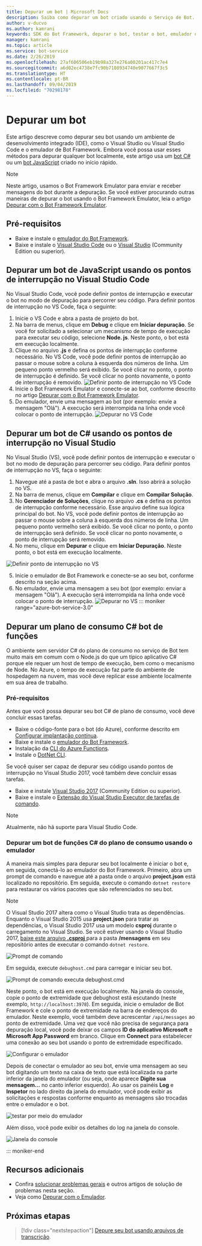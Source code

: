 ```yaml
---
title: Depurar um bot | Microsoft Docs
description: Saiba como depurar um bot criado usando o Serviço de Bot.
author: v-ducvo
ms.author: kamrani
keywords: SDK do Bot Framework, depurar o bot, testar o bot, emulador do bot, emulador
manager: kamrani
ms.topic: article
ms.service: bot-service
ms.date: 2/26/2019
ms.openlocfilehash: 27af606506eb19b98a327e276a00201ac417c7e4
ms.sourcegitcommit: a6d02ec4738e7fc90b7108934740e9077667f3c5
ms.translationtype: HT
ms.contentlocale: pt-BR
ms.lasthandoff: 09/04/2019
ms.locfileid: "70298178"
---
```

# <a name="debug-a-bot"></a>Depurar um bot

Este artigo descreve como depurar seu bot usando um ambiente de desenvolvimento integrado (IDE), como o Visual Studio ou Visual Studio Code e o emulador de Bot Framework. Embora você possa usar esses métodos para depurar qualquer bot localmente, este artigo usa um [bot C#](~/dotnet/bot-builder-dotnet-sdk-quickstart.md) ou um [bot JavaScript](~/javascript/bot-builder-javascript-quickstart.md) criado no início rápido.

> [!NOTE]
> Neste artigo, usamos o Bot Framework Emulator para enviar e receber mensagens do bot durante a depuração. Se você estiver procurando outras maneiras de depurar o bot usando o Bot Framework Emulator, leia o artigo [Depurar com o Bot Framework Emulator](https://docs.microsoft.com/en-us/azure/bot-service/bot-service-debug-emulator?view=azure-bot-service-4.0). 

## <a name="prerequisites"></a>Pré-requisitos 
- Baixe e instale o [emulador do Bot Framework](https://aka.ms/Emulator-wiki-getting-started).
- Baixe e instale o [Visual Studio Code](https://code.visualstudio.com) ou o [Visual Studio](https://www.visualstudio.com/downloads) (Community Edition ou superior).

<!-- ### Debug a JavaScript bot using command-line and emulator

To run a JavaScript bot using the command line and testing the bot with the emulator, do the following:
1. From the command line, change directory to your bot project directory.
1. Start the bot by running the command **node app.js**.
1. Start the emulator and connect to the bot's endpoint (e.g.: **http://localhost:3978/api/messages**). If this is the first time you are running 
the bot then click **File > New Bot** and follow the instructions on screen. Otherwise, click **File > Open Bot** to open an existing bot. 
Since this bot is running locally on your computer, you can leave the **MicrosoftAppId** and **MicrosoftAppPassword** fields blank. 
For more information, see [Debug with the Emulator](bot-service-debug-emulator.md).
1. From the emulator, send your bot a message (e.g.: send the message "Hi"). 
1. Use the **Inspector** and **Log** panels on the right side of the emulator window to debug your bot. For example, clicking on any of the messages bubble (e.g.: the "Hi" message bubble in the screenshot below) will show you the detail of that message in the **Inspector** panel. You can use it to view requests and responses as messages are exchanged between the emulator and the bot. Alternatively, you can click on any of the linked text in the **Log** panel to view the details in the **Inspector** panel.


   ![Inspector panel on the Emulator](~/media/bot-service-debug-bot/emulator_inspector.png) -->

## <a name="debug-a-javascript-bot-using-breakpoints-in-visual-studio-code"></a>Depurar um bot de JavaScript usando os pontos de interrupção no Visual Studio Code

No Visual Studio Code, você pode definir pontos de interrupção e executar o bot no modo de depuração para percorrer seu código. Para definir pontos de interrupção no VS Code, faça o seguinte:

1. Inicie o VS Code e abra a pasta de projeto do bot.
2. Na barra de menus, clique em **Debug** e clique em **Iniciar depuração**. Se você for solicitado a selecionar um mecanismo de tempo de execução para executar seu código, selecione **Node. js**. Neste ponto, o bot está em execução localmente. 
3. Clique no arquivo **.js** e defina os pontos de interrupção conforme necessário. No VS Code, você pode definir pontos de interrupção ao passar o mouse sobre a coluna à esquerda dos números de linha. Um pequeno ponto vermelho será exibido. Se você clicar no ponto, o ponto de interrupção é definido. Se você clicar no ponto novamente, o ponto de interrupção é removido.
   ![Definir ponto de interrupção no VS Code](~/media/bot-service-debug-bot/breakpoint-set.png)
4. Inicie o Bot Framework Emulator e conecte-se ao bot, conforme descrito no artigo [Depurar com o Bot Framework Emulator](https://docs.microsoft.com/en-us/azure/bot-service/bot-service-debug-emulator?view=azure-bot-service-4.0). 
5. Do emulador, envie uma mensagem ao bot (por exemplo: envie a mensagem "Olá"). A execução será interrompida na linha onde você colocar o ponto de interrupção.
   ![Depurar no VS Code](~/media/bot-service-debug-bot/breakpoint-caught.png)

## <a name="debug-a-c-bot-using-breakpoints-in-visual-studio"></a>Depurar um bot de C# usando os pontos de interrupção no Visual Studio

No Visual Studio (VS), você pode definir pontos de interrupção e executar o bot no modo de depuração para percorrer seu código. Para definir pontos de interrupção no VS, faça o seguinte:

1. Navegue até a pasta de bot e abra o arquivo **.sln**. Isso abrirá a solução no VS.
2. Na barra de menus, clique em **Compilar** e clique em **Compilar Solução**.
3. No **Gerenciador de Soluções**, clique no arquivo **.cs** e defina os pontos de interrupção conforme necessário. Esse arquivo define sua lógica principal do bot. No VS, você pode definir pontos de interrupção ao passar o mouse sobre a coluna à esquerda dos números de linha. Um pequeno ponto vermelho será exibido. Se você clicar no ponto, o ponto de interrupção será definido. Se você clicar no ponto novamente, o ponto de interrupção será removido.
4. No menu, clique em **Depurar** e clique em **Iniciar Depuração**. Neste ponto, o bot está em execução localmente. 

<!--
   > [!NOTE]
   > If you get the "Value cannot be null" error, check to make sure your **Table Storage** setting is valid.
   > The **EchoBot** is default to using **Table Storage**. To use Table Storage in your bot, you need the table *name* and *key*. If you do not have a Table Storage instance ready, you can create one or for testing purposes, you can comment out the code that uses **TableBotDataStore** and uncomment the line of code that uses **InMemoryDataStore**. The **InMemoryDataStore** is intended for testing and prototyping only.
-->
   ![Definir ponto de interrupção no VS](~/media/bot-service-debug-bot/breakpoint-set-vs.png)

5. Inicie o emulador de Bot Framework e conecte-se ao seu bot, conforme descrito na seção acima. 
6. No emulador, envie uma mensagem a seu bot (por exemplo: enviar a mensagem "Olá"). A execução será interrompida na linha onde você colocar o ponto de interrupção.
   ![Depurar no VS](~/media/bot-service-debug-bot/breakpoint-caught-vs.png)
::: moniker range="azure-bot-service-3.0" 

## <a id="debug-csharp-serverless"></a> Depurar um plano de consumo C\# bot de funções

O ambiente sem servidor C\# do plano de consumo no serviço de Bot tem muito mais em comum com o Node.js do que um típico aplicativo C\# porque ele requer um host de tempo de execução, bem como o mecanismo de Node. No Azure, o tempo de execução faz parte do ambiente de hospedagem na nuvem, mas você deve replicar esse ambiente localmente em sua área de trabalho. 

### <a name="prerequisites"></a>Pré-requisitos

Antes que você possa depurar seu bot C# de plano de consumo, você deve concluir essas tarefas.

- Baixe o código-fonte para o bot (do Azure), conforme descrito em [Configurar implantação contínua](bot-service-continuous-deployment.md).
- Baixe e instale o [emulador do Bot Framework](https://aka.ms/Emulator-wiki-getting-started).
- Instalação da <a href="https://www.npmjs.com/package/azure-functions-cli" target="_blank">CLI do Azure Functions</a>.
- Instale o <a href="https://github.com/dotnet/cli" target="_blank">DotNet CLI</a>.
  
Se você quiser ser capaz de depurar seu código usando pontos de interrupção no Visual Studio 2017, você também deve concluir essas tarefas.
  
- Baixe e instale <a href="https://www.visualstudio.com/downloads/" target="_blank">Visual Studio 2017</a> (Community Edition ou superior).
- Baixe e instale o <a href="https://visualstudiogallery.msdn.microsoft.com/e6bf6a3d-7411-4494-8a1e-28c1a8c4ce99" target="_blank">Extensão do Visual Studio Executor de tarefas de comando</a>.

> [!NOTE]
> Atualmente, não há suporte para Visual Studio Code.

### <a name="debug-a-consumption-plan-c-functions-bot-using-the-emulator"></a>Depurar um bot de funções C# do plano de consumo usando o emulador

A maneira mais simples para depurar seu bot localmente é iniciar o bot e, em seguida, conectá-lo ao emulador do Bot Framework. 
Primeiro, abra um prompt de comando e navegue até a pasta onde o arquivo **project.json** está localizado no repositório. Em seguida, execute o comando `dotnet restore` para restaurar os vários pacotes que são referenciados no seu bot.

> [!NOTE]
> O Visual Studio 2017 altera como o Visual Studio trata as dependências. Enquanto o Visual Studio 2015 usa **project.json** para tratar as dependências, o Visual Studio 2017 usa um modelo **csproj** durante o carregamento no Visual Studio. Se você estiver usando o Visual Studio 2017, <a href="https://aka.ms/bf-debug-project">baixe este arquivo **.csproj** </a> para a pasta **/mensagens** em seu repositório antes de executar o comando `dotnet restore`.

![Prompt de comando](~/media/bot-service-debug-bot/csharp-azureservice-debug-envconfig.png)

Em seguida, execute `debughost.cmd` para carregar e iniciar seu bot. 

![Prompt de comando executa debughost.cmd](~/media/bot-service-debug-bot/csharp-azureservice-debug-debughost.png)

Neste ponto, o bot está em execução localmente. Na janela do console, copie o ponto de extremidade que debughost está escutando (neste exemplo, `http://localhost:3978`). Em seguida, inicie o emulador de Bot Framework e cole o ponto de extremidade na barra de endereços do emulador. Neste exemplo, você também deve acrescentar `/api/messages` ao ponto de extremidade. Uma vez que você não precisa de segurança para depuração local, você pode deixar os campos **ID do aplicativo Microsoft** e **Microsoft App Password** em branco. Clique em **Connect** para estabelecer uma conexão ao seu bot usando o ponto de extremidade especificado.

![Configurar o emulador](~/media/bot-service-debug-bot/mac-azureservice-emulator-config.png)

Depois de conectar o emulador ao seu bot, envie uma mensagem ao seu bot digitando um texto na caixa de texto que está localizada na parte inferior da janela do emulador (ou seja, onde aparece **Digite sua mensagem...**  no canto inferior esquerdo). Ao usar os painéis **Log** e **Inspetor** no lado direito da janela do emulador, você pode exibir as solicitações e respostas conforme enquanto as mensagens são trocadas entre o emulador e o bot.

![testar por meio do emulador](~/media/bot-service-debug-bot/mac-azureservice-debug-emulator.png)

Além disso, você pode exibir os detalhes do log na janela do console.

![Janela do console](~/media/bot-service-debug-bot/csharp-azureservice-debug-debughostlogging.png)

::: moniker-end

## <a name="additional-resources"></a>Recursos adicionais

- Confira [solucionar problemas gerais](bot-service-troubleshoot-bot-configuration.md) e outros artigos de solução de problemas nesta seção.
- Veja como [Depurar com o Emulador](bot-service-debug-emulator.md).

## <a name="next-steps"></a>Próximas etapas

> [!div class="nextstepaction"]
> [Depure seu bot usando arquivos de transcrição](v4sdk/bot-builder-debug-transcript.md).
